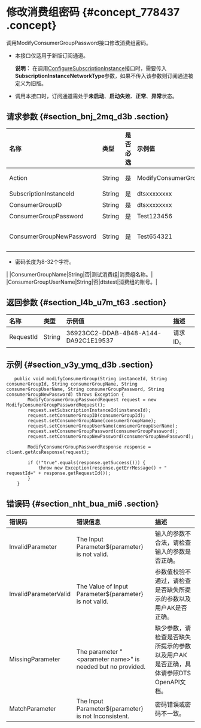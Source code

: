 # 修改消费组密码 {#concept_778437 .concept}

调用ModifyConsumerGroupPassword接口修改消费组密码。

-   本接口仅适用于新版订阅通道。

    **说明：** 在调用[ConfigureSubscriptionInstance](cn.zh-CN/API概览/数据订阅/配置订阅通道.md#)接口时，需要传入**SubscriptionInstanceNetworkType**参数，如果不传入该参数则订阅通道被定义为旧版。

-   调用本接口时，订阅通道需处于**未启动**、**启动失败**、**正常**、**异常**状态。

## 请求参数 {#section_bnj_2mq_d3b .section}

|名称|类型|是否必选|示例值|描述|
|:-|:-|:---|:--|:-|
|Action|String|是|ModifyConsumerGroupPassword|要执行的操作，取值：**ModifyConsumerGroupPassword**。|
|SubscriptionInstanceId|String|是|dtsxxxxxxxx|订阅实例ID。|
|ConsumerGroupID|String|是|dtsxxxxxxxx|消费组ID。|
|ConsumerGroupPassword|String|是|Test123456|消费组当前的密码。|
|ConsumerGroupNewPassword|String|是|Test654321|消费组的新密码。 -   密码由大写字母、小写字母、数字、特殊字符中的任意两种或两种以上组成。
-   密码长度为8-32个字符。

 |
|ConsumerGroupName|String|否|测试消费组|消费组名称。|
|ConsumerGroupUserName|String|否|dtstest|消费组的账号。|

## 返回参数 {#section_l4b_u7m_t63 .section}

|名称|类型|示例值|描述|
|:-|:-|:--|:-|
|RequestId|String|36923CC2-DDAB-4B48-A144-DA92C1E19537|请求ID。|

## 示例 {#section_v3y_ymq_d3b .section}

``` {#codeblock_0x8_x8r_1s1}
   public void modifyConsumerGroup(String instanceId, String consumerGroupId, String consumerGroupName, String consumerGroupUserName, String consumerGroupPassword, String consumerGroupNewPassword) throws Exception {
        ModifyConsumerGroupPasswordRequest request = new ModifyConsumerGroupPasswordRequest();
        request.setSubscriptionInstanceId(instanceId);
        request.setConsumerGroupID(consumerGroupId);
        request.setConsumerGroupName(consumerGroupName);
        request.setConsumerGroupUserName(consumerGroupUserName);
        request.setConsumerGroupPassword(consumerGroupPassword);
        request.setConsumerGroupNewPassword(consumerGroupNewPassword);

        ModifyConsumerGroupPasswordResponse response = client.getAcsResponse(request);

        if (!"true".equals(response.getSuccess())) {
            throw new Exception(response.getErrMessage() + " requestId=" + response.getRequestId());
        }
    }
```

## 错误码 {#section_nht_bua_mi6 .section}

|错误码|错误信息|描述|
|:--|:---|:-|
|InvalidParameter|The Input Parameter$\{parameter\} is not valid.|输入的参数不合法，请检查输入的参数是否正确。|
|InvalidParameterValid|The Value of Input Parameter$\{parameter\} is not valid.|参数值校验不通过，请检查是否缺失所提示的参数以及用户AK是否正确。|
|MissingParameter|The parameter "<parameter name\>" is needed but no provided.|缺少参数，请检查是否缺失所提示的参数以及用户AK是否正确，具体请参照DTS OpenAPI文档。|
|MatchParameter|The Input Parameter$\{parameter\} is not Inconsistent.|密码错误或密码不一致。|

